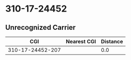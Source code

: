 # 310-17-24452
## Unrecognized Carrier


| CGI | Nearest CGI | Distance |
|-----|-------------|----------|
| 310-17-24452-207 |  | 0.0 |

